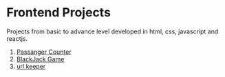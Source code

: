 # Frontend Projects
Projects from basic to advance level developed in html, css, javascript and reactjs.

1. [Passanger Counter](https://github.com/akramnarejo/scrimba-frontend-projects/tree/master/passanger-counter)
2. [BlackJack Game](https://github.com/akramnarejo/frontend-projects/tree/master/blackjack)
3. [url keeper](https://github.com/akramnarejo/url-keeper)
